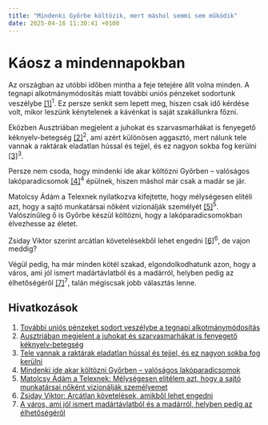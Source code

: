 ```yaml
---
title: "Mindenki Győrbe költözik, mert máshol semmi sem működik"
date: 2025-04-16 11:30:41 +0100
---
```


# Káosz a mindennapokban

Az országban az utóbbi időben mintha a feje tetejére állt volna minden. A tegnapi alkotmánymódosítás miatt további uniós pénzeket sodortunk veszélybe <a href="https://g7.hu/kozelet/20250415/tovabbi-unios-penzeket-sodort-veszelybe-a-tegnapi-alkotmanymodositas/">[1]</a><sup>1</sup>. Ez persze senkit sem lepett meg, hiszen csak idő kérdése volt, mikor leszünk kénytelenek a kávénkat is saját szakállunkra főzni.

Eközben Ausztriában megjelent a juhokat és szarvasmarhákat is fenyegető kéknyelv-betegség <a href="https://telex.hu/kulfold/2025/04/14/ausztriaban-megjelent-juhok-szarvasmarhak-keknyelv-betegseg">[2]</a><sup>2</sup>, ami azért különösen aggasztó, mert nálunk tele vannak a raktárak eladatlan hússal és tejjel, és ez nagyon sokba fog kerülni <a href="https://g7.hu/kozelet/20250416/tele-vannak-a-raktarak-eladatlan-hussal-es-tejjel-es-ez-nagyon-sokba-fog-kerulni/">[3]</a><sup>3</sup>.

Persze nem csoda, hogy mindenki ide akar költözni Győrben – valóságos lakóparadicsomok <a href="https://www.zenga.hu/hello-otthon/elado-ingatean-gyor-cm9bhcoac5w8s07ut3l03ldqa?utm_source=telex&utm_medium=doboz&utm_campaign=content&utm_content=gyor">[4]</a><sup>4</sup> épülnek, hiszen máshol már csak a madár se jár.

Matolcsy Ádám a Telexnek nyilatkozva kifejtette, hogy mélységesen elítéli azt, hogy a sajtó munkatársai nőként vizionálják személyét <a href="https://telex.hu/gazdasag/2025/04/15/matolcsy-adam-levelezes-mnb-ugy-alapitvanyok-somlai-balint-szaraz-istvan-matolcsy-gyorgy-asz-jelentes">[5]</a><sup>5</sup>. Valószínűleg ő is Győrbe készül költözni, hogy a lakóparadicsomokban élvezhesse az életet.

Zsiday Viktor szerint arcátlan követelésekből lehet engedni <a href="https://hold.hu/holdblog/zsiday-trump-vamhaboru/?utm_source=telex&utm_medium=holdbox_direct&utm_campaign=alwayson">[6]</a><sup>6</sup>, de vajon meddig?

Végül pedig, ha már minden kötél szakad, elgondolkodhatunk azon, hogy a város, ami jól ismert madártávlatból és a madárról, helyben pedig az élhetőségéről <a href="https://www.zenga.hu/hello-otthon/otthonra-talalni-banhidan-cm8x5s1b7flss07uve2fdz7om?utm_source=telex&utm_medium=doboz&utm_campaign=content&utm_content=banhida">[7]</a><sup>7</sup>, talán mégiscsak jobb választás lenne.

## Hivatkozások

1. <a href="https://g7.hu/kozelet/20250415/tovabbi-unios-penzeket-sodort-veszelybe-a-tegnapi-alkotmanymodositas/">További uniós pénzeket sodort veszélybe a tegnapi alkotmánymódosítás</a>
2. <a href="https://telex.hu/kulfold/2025/04/14/ausztriaban-megjelent-juhok-szarvasmarhak-keknyelv-betegseg">Ausztriában megjelent a juhokat és szarvasmarhákat is fenyegető kéknyelv-betegség</a>
3. <a href="https://g7.hu/kozelet/20250416/tele-vannak-a-raktarak-eladatlan-hussal-es-tejjel-es-ez-nagyon-sokba-fog-kerulni/">Tele vannak a raktárak eladatlan hússal és tejjel, és ez nagyon sokba fog kerülni</a>
4. <a href="https://www.zenga.hu/hello-otthon/elado-ingatean-gyor-cm9bhcoac5w8s07ut3l03ldqa?utm_source=telex&utm_medium=doboz&utm_campaign=content&utm_content=gyor">Mindenki ide akar költözni Győrben – valóságos lakóparadicsomok</a>
5. <a href="https://telex.hu/gazdasag/2025/04/15/matolcsy-adam-levelezes-mnb-ugy-alapitvanyok-somlai-balint-szaraz-istvan-matolcsy-gyorgy-asz-jelentes">Matolcsy Ádám a Telexnek: Mélységesen elítélem azt, hogy a sajtó munkatársai nőként vizionálják személyemet</a>
6. <a href="https://hold.hu/holdblog/zsiday-trump-vamhaboru/?utm_source=telex&utm_medium=holdbox_direct&utm_campaign=alwayson">Zsiday Viktor: Arcátlan követelések, amikből lehet engedni</a>
7. <a href="https://www.zenga.hu/hello-otthon/otthonra-talalni-banhidan-cm8x5s1b7flss07uve2fdz7om?utm_source=telex&utm_medium=doboz&utm_campaign=content&utm_content=banhida">A város, ami jól ismert madártávlatból és a madárról, helyben pedig az élhetőségéről</a>